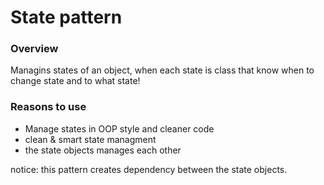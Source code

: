 State pattern
=================

### Overview
Managins states of an object, when each state is class that know when to change state and to what state!


### Reasons to use

- Manage states in OOP style and cleaner code
- clean & smart state managment
- the state objects manages each other

notice: this pattern creates dependency between the state objects.
